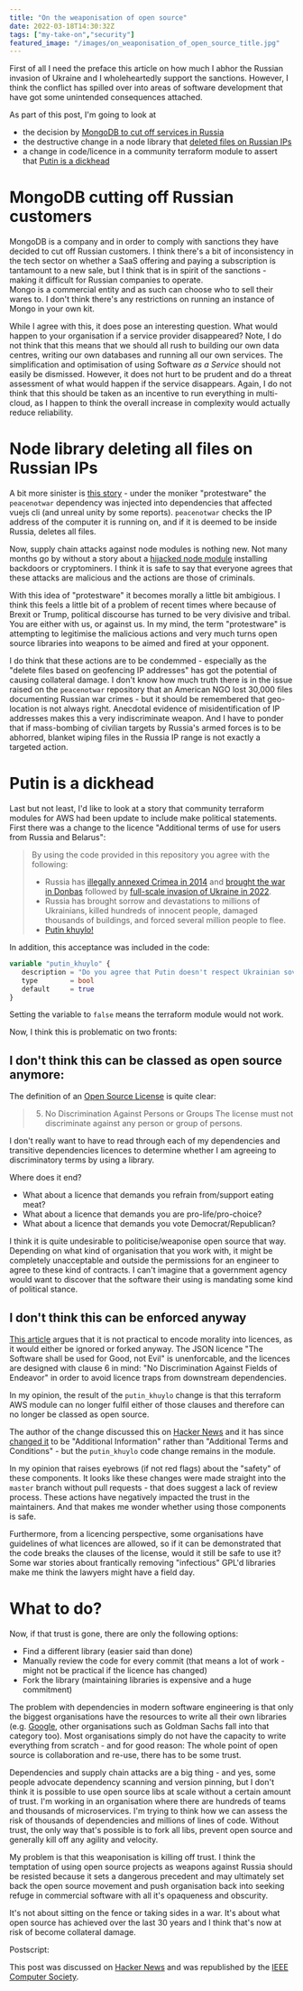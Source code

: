 ```yaml
---
title: "On the weaponisation of open source"
date: 2022-03-18T14:30:32Z
tags: ["my-take-on","security"]
featured_image: "/images/on_weaponisation_of_open_source_title.jpg"
---
```


First of all I need the preface this article on how much I abhor the Russian invasion of Ukraine and I wholeheartedly 
support the sanctions.  However, I think the conflict has spilled over into areas of software development that have 
got some unintended consequences attached.

As part of this post, I'm going to look at

- the decision by [MongoDB to cut off services in Russia](https://www.theregister.com/2022/03/15/mongodb_terminates_russian_saas/)
- the destructive change in a node library that [deleted files on Russian IPs](https://github.com/RIAEvangelist/node-ipc/issues/233#issuecomment-1068182278)
- a change in code/licence in a community terraform module to assert that [Putin is a dickhead](https://github.com/terraform-aws-modules/terraform-aws-ec2-instance/commit/6867788411a202b61187f9935e9eaa72a18f0bbe)

# MongoDB cutting off Russian customers

MongoDB is a company and in order to comply with sanctions they have decided to cut off Russian customers.  I think 
there's a bit of inconsistency in the tech sector on whether a SaaS offering and paying a subscription is tantamount to
a new sale, but I think that is in spirit of the sanctions - making it difficult for Russian companies to operate.  
Mongo is a commercial entity and as such can choose who to sell their wares to.  I don't think there's any restrictions
on running an instance of Mongo in your own kit.

While I agree with this, it does pose an interesting question.  What would happen to your organisation if a service 
provider disappeared?  Note, I do not think that this means that we should all rush to building our own data centres, 
writing our own databases and running all our own services.  The simplification and optimisation of using Software *as a
Service* should not easily be dismissed.  However, it does not hurt to be prudent and do a threat assessment of what
would happen if the service disappears.  Again, I do not think that this should be taken as an incentive to run everything
in multi-cloud, as I happen to think the overall increase in complexity would actually reduce reliability.

# Node library deleting all files on Russian IPs

A bit more sinister is [this story](https://www.theregister.com/2022/03/18/protestware_javascript_node_ipc/) - under the
moniker "protestware" the `peacenotwar` dependency was injected into dependencies that affected vuejs cli (and unreal unity
by some reports).  `peacenotwar` checks the IP address of the computer it is running on, and if it is deemed to be inside
Russia, deletes all files.

Now, supply chain attacks against node modules is nothing new.  Not many months go by without a story about a 
[hijacked node module](https://news.sophos.com/en-us/2021/10/24/node-poisoning-hijacked-package-delivers-coin-miner-and-credential-stealing-backdoor/)
installing backdoors or cryptominers.  I think it is safe to say that everyone agrees that these attacks are malicious
and the actions are those of criminals.

With this idea of "protestware" it becomes morally a little bit ambigious.  I think this feels a little bit of a problem
of recent times where because of Brexit or Trump, political discourse has turned to be very divisive and tribal.  You
are either with us, or against us.  In my mind, the term "protestware" is attempting to legitimise the malicious actions
and very much turns open source libraries into weapons to be aimed and fired at your opponent.  

I do think that these
actions are to be condemmed - especially as the "delete files based on geofencing IP addresses" has got the potential of
causing collateral damage.  I don't know how much truth there is in the issue raised on the `peacenotwar` repository that
an American NGO lost 30,000 files documenting Russian war crimes - but it should be remembered that geo-location is not
always right.  Anecdotal evidence of misidentification of IP addresses makes this a very indiscriminate weapon.  And I 
have to ponder that if mass-bombing of civilian targets by Russia's armed forces is to be abhorred, blanket wiping
files in the Russia IP range is not exactly a targeted action.

# Putin is a dickhead

Last but not least, I'd like to look at a story that community terraform modules for AWS had been update to include
make political statements.  First there was a change to the licence "Additional terms of use for users from Russia and Belarus":

> By using the code provided in this repository you agree with the following:
> * Russia has [illegally annexed Crimea in 2014](https://en.wikipedia.org/wiki/Annexation_of_Crimea_by_the_Russian_Federation) and [brought the war in Donbas](https://en.wikipedia.org/wiki/War_in_Donbas) followed by [full-scale invasion of Ukraine in 2022](https://en.wikipedia.org/wiki/2022_Russian_invasion_of_Ukraine).
> * Russia has brought sorrow and devastations to millions of Ukrainians, killed hundreds of innocent people, damaged thousands of buildings, and forced several million people to flee.
> * [Putin khuylo!](https://en.wikipedia.org/wiki/Putin_khuylo!)

In addition, this acceptance was included in the code:

```terraform
variable "putin_khuylo" {
   description = "Do you agree that Putin doesn't respect Ukrainian sovereignty and territorial integrity? More info: https://en.wikipedia.org/wiki/Putin_khuylo!"
   type        = bool
   default     = true
}
```

Setting the variable to `false` means the terraform module would not work.

Now, I think this is problematic on two fronts:

## I don't think this can be classed as open source anymore:

The definition of an [Open Source License](https://opensource.org/osd) is quite clear:

> 5. No Discrimination Against Persons or Groups
> The license must not discriminate against any person or group of persons.

I don't really want to have to read through each of my dependencies and transitive dependencies licences to determine
whether I am agreeing to discriminatory terms by using a library.

Where does it end?

- What about a licence that demands you refrain from/support eating meat?
- What about a licence that demands you are pro-life/pro-choice?
- What about a licence that demands you vote Democrat/Republican?

I think it is quite undesirable to politicise/weaponise open source that way.  Depending on what kind of organisation
that you work with, it might be completely unacceptable and outside the permissions for an engineer to agree to these
kind of contracts.  I can't imagine that a government agency would want to discover that the software their using
is mandating some kind of political stance.

## I don't think this can be enforced anyway

[This article](https://www.zdnet.com/google-amp/article/you-cant-open-source-license-morality/) argues that it is not
practical to encode morality into licences, as it would either be ignored or forked anyway.  The JSON licence 
"The Software shall be used for Good, not Evil" is unenforcable, and the licences are designed with clause 6 in mind:
"No Discrimination Against Fields of Endeavor" in order to avoid licence traps from downstream dependencies.

In my opinion, the result of the `putin_khuylo` change is that this terraform AWS module can no longer fulfil either of
those clauses and therefore can no longer be classed as open source.

The author of the change discussed this on [Hacker News](https://news.ycombinator.com/item?id=30710032) and it has since
[changed it](https://github.com/terraform-aws-modules/terraform-aws-ec2-instance/commit/64d99323448058194ed9ce263f1e372630c30ce2) 
to be "Additional Information" rather than "Additional Terms and Conditions" - but the `putin_khuylo` code change
remains in the module.

In my opinion that raises eyebrows (if not red flags) about the "safety" of these components.  It looks like these changes
were made straight into the `master` branch without pull requests - that does suggest a lack of review process. These
actions have negatively impacted the trust in the maintainers.  And that makes me wonder whether using those
components is safe.

Furthermore, from a licencing perspective, some organisations have guidelines of what licences are allowed, so if 
it can be demonstrated that the code breaks the clauses of the license, would it still be safe to use it?  Some 
war stories about frantically removing "infectious" GPL'd libraries make me think the lawyers might have a field day.

# What to do?

Now, if that trust is gone, there are only the following options:

- Find a different library  (easier said than done)
- Manually review the code for every commit (that means a lot of work - might not be practical if the licence has changed)
- Fork the library (maintaining libraries is expensive and a huge commitment)

The problem with dependencies in modern software engineering is that only the biggest organisations have the resources
to write all their own libraries (e.g. [Google](https://www.quora.com/Why-does-Google-internally-overwhelmingly-use-its-own-in-house-developed-software-and-nearly-no-externally-originated-opensource-or-proprietary-software), 
other organisations such as Goldman Sachs fall into that category too).  Most organisations simply do not have
the capacity to write everything from scratch - and for good reason:  The whole point of open source is collaboration
and re-use, there has to be some trust.

Dependencies and supply chain attacks are a big thing - and yes, some people advocate dependency scanning and 
version pinning, but I don't think it is possible to use open source libs at scale without a certain amount of trust. 
I'm working in an organisation where there are hundreds of teams and thousands of microservices. I'm trying to think 
how we can assess the risk of thousands of dependencies and millions of lines of code. Without trust, the only way 
that's possible is to fork all libs, prevent open source and generally kill off any agility and velocity. 

My problem is that this weaponisation is killing off trust. I think the temptation of using open source projects as 
weapons against Russia should be resisted because it sets a dangerous precedent and may ultimately set back the open 
source movement and push organisation back into seeking refuge in commercial software with all it's opaqueness and 
obscurity.

It's not about sitting on the fence or taking sides in a war. It's about what open source has achieved over the last 
30 years and I think that's now at risk of become collateral damage.

Postscript:

This post was discussed on [Hacker News](https://news.ycombinator.com/item?id=30726098) and was republished by the
[IEEE Computer Society](https://www.computer.org/publications/tech-news/community-voices/on-the-weaponization-of-open-source).